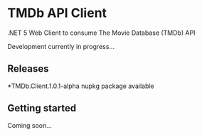 # TMDb API Client
.NET 5 Web Client to consume The Movie Database (TMDb) API

Development currently in progress...

## Releases
*TMDb.Client.1.0.1-alpha nupkg package available

## Getting started
Coming soon...
